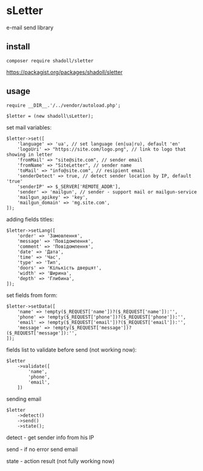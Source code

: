 # sLetter

e-mail send library

## install

`composer require shadoll/sletter`

https://packagist.org/packages/shadoll/sletter

## usage

```
require __DIR__.'/../vendor/autoload.php';

$letter = (new shadoll\sLetter);
```

set mail variables:

```
$letter->set([
    'language' => 'ua', // set language (en|ua|ru), default 'en'
    'logoUri' => "https://site.com/logo.png", // link to logo that showing in letter
    'fromMail' => "site@site.com", // sender email
    'fromName' => "SiteLetter", // sender name
    'toMail' => "info@site.com", // resipient email
    'senderDetect' => true, // detect sender location by IP, default 'true'
    'senderIP' => $_SERVER['REMOTE_ADDR'],
    'sender' => 'mailgun', // sender - support mail or mailgun-service
    'mailgun_apikey' => 'key',
    'mailgun_domain' => 'mg.site.com',
]);
```

adding fields titles:

```
$letter->setLang([
    'order' => 'Замовлення',
    'message' => 'Повідомлення',
    'comment' => 'Повідомлення',
    'date' => 'Дата',
    'time' => 'Час',
    'type' => 'Тип',
    'doors' => 'Кількість дверцят',
    'width' => 'Ширина',
    'depth' => 'Глибина',
]);
```

set fields from form:

```
$letter->setData([
    'name' => !empty($_REQUEST['name'])?($_REQUEST['name']):'',
    'phone' => !empty($_REQUEST['phone'])?($_REQUEST['phone']):'',
    'email' => !empty($_REQUEST['email'])?($_REQUEST['email']):'',
    'message' => !empty($_REQUEST['message'])?($_REQUEST['message']):'',
]);
```

fields list to validate before send (not working now):

```
$letter
    ->validate([
        'name',
        'phone',
        'email',
    ])
```

sending email

```
$letter
    ->detect()
    ->send()
    ->state();
```

detect - get sender info from his IP

send - if no error send email

state - action result (not fully working now)
